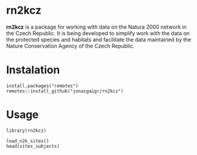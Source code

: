 # rn2kcz
<b>rn2kcz</b> is a package for working with data on the Natura 2000 network in the Czech Republic. It is being developed to simplify work with the data on the protected species and habitats and facilitate the data maintained by the Nature Conservation Agency of the Czech Republic.

# Instalation
```
install.packages("remotes")
remotes::install_github("jonasgaigr/rn2kcz")
```
# Usage
```
library(rn2kcz)

load_n2k_sites()
head(sites_subjects)
```

